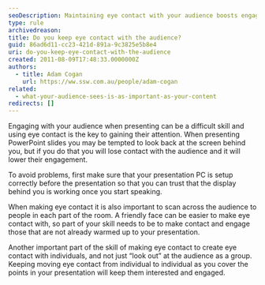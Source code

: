 ```yaml
---
seoDescription: Maintaining eye contact with your audience boosts engagement and attention during presentations, ensuring a successful outcome.
type: rule
archivedreason:
title: Do you keep eye contact with the audience?
guid: 86ad6d11-cc23-421d-891a-9c3825e5b8e4
uri: do-you-keep-eye-contact-with-the-audience
created: 2011-08-09T17:48:33.0000000Z
authors:
  - title: Adam Cogan
    url: https://ww.ssw.com.au/people/adam-cogan
related:
  - what-your-audience-sees-is-as-important-as-your-content
redirects: []
---
```


Engaging with your audience when presenting can be a difficult skill and using eye contact is the key to gaining their attention. When presenting PowerPoint slides you may be tempted to look back at the screen behind you, but if you do that you will lose contact with the audience and it will lower their engagement.

<!--endintro-->

To avoid problems, first make sure that your presentation PC is setup correctly before the presentation so that you can trust that the display behind you is working once you start speaking.

When making eye contact it is also important to scan across the audience to people in each part of the room. A friendly face can be easier to make eye contact with, so part of your skill needs to be to make contact and engage those that are not already warmed up to your presentation.

Another important part of the skill of making eye contact to create eye contact with individuals, and not just “look out” at the audience as a group. Keeping moving eye contact from individual to individual as you cover the points in your presentation will keep them interested and engaged.

